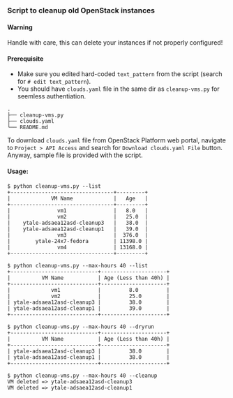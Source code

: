 ### Script to cleanup old OpenStack instances

#### Warning
Handle with care, this can delete your instances if not properly configured!

#### Prerequisite
* Make sure you edited hard-coded `text_pattern` from the script (search for `# edit text_pattern`).
* You should have `clouds.yaml` file in the same dir as `cleanup-vms.py` for seemless authentiation.
```
.
├── cleanup-vms.py
├── clouds.yaml
└── README.md
```

To download `clouds.yaml` file from OpenStack Platform web portal, navigate to `Project > API Access` and search for `Download clouds.yaml File` button. Anyway, sample file is provided with the script.

#### Usage:

```
$ python cleanup-vms.py --list
+---------------------------------+---------+
|             VM Name             |   Age   |
+---------------------------------+---------+
|               vm1               |   8.0   |
|               vm2               |   25.0  |
|    ytale-adsaea12asd-cleanup3   |   38.0  |
|    ytale-adsaea12asd-cleanup1   |   39.0  |
|               vm3               |  376.0  |
|        ytale-24x7-fedora        | 11398.0 |
|               vm4               | 13168.0 |
+---------------------------------+---------+

$ python cleanup-vms.py --max-hours 40 --list
+----------------------------+---------------------+
|          VM Name           | Age (Less than 40h) |
+----------------------------+---------------------+
|             vm1            |         8.0         |
|             vm2            |         25.0        |
| ytale-adsaea12asd-cleanup3 |         38.0        |
| ytale-adsaea12asd-cleanup1 |         39.0        |
+----------------------------+---------------------+

$ python cleanup-vms.py --max-hours 40 --dryrun
+----------------------------+---------------------+
|          VM Name           | Age (Less than 40h) |
+----------------------------+---------------------+
| ytale-adsaea12asd-cleanup3 |         38.0        |
| ytale-adsaea12asd-cleanup1 |         38.0        |
+----------------------------+---------------------+

$ python cleanup-vms.py --max-hours 40 --cleanup
VM deleted => ytale-adsaea12asd-cleanup3
VM deleted => ytale-adsaea12asd-cleanup1
```
